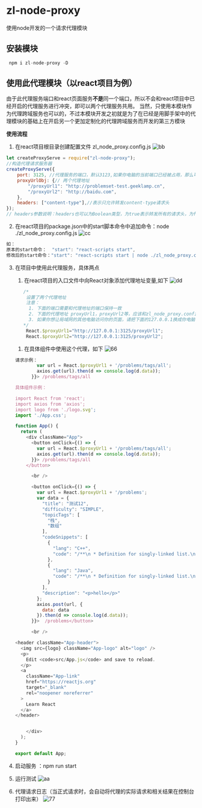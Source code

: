 # zl-node-proxy
使用node开发的一个请求代理模块

## 安装模块
```js
 npm i zl-node-proxy -D
```

## 使用此代理模块（以react项目为例）

由于此代理服务端口和react页面服务**不是**同一个端口，所以不会和react项目中已经开启的代理服务进行冲突，即可以两个代理服务共用。
当然，只使用本模块作为代理跨域服务也可以的，不过本模块开发之初就是为了在已经是用脚手架中的代理模块的基础上在开启另一个更加定制化的代理跨域服务而开发的第三方模块

**使用流程**
1. 在react项目根目录创建配置文件 zl_node_proxy.config.js
 ![bb](/assets/bb.png)
```js
let createProxyServe = require("zl-node-proxy");
//构造代理请求服务器
createProxyServe({
    port: 3125, //代理服务的端口，默认3123,如果你电脑的当前端口已经被占用，那么可以手动更换电脑端口
    proxyUrlObj: {// 两个代理地址
        "/proxyUrl1": "http://problemset-test.geeklamp.cn",
        "/proxyUrl2": "http://baidu.com",
    },
    headers: ["content-type"],//表示只允许转发content-type请求头
});
// headers参数说明：headers也可以为Boolean类型，为true表示转发所有的请求头，为false表示不转发任何请求头

```

2. 在react项目的package.json中的start脚本命令中追加命令：node ./zl_node_proxy.config.js
   ![cc](/assets/cc.png)
```js
如：
原本的start命令：  "start": "react-scripts start",
修改后的start命令："start": "react-scripts start | node ./zl_node_proxy.config.js",
```
3. 在项目中使用此代理服务，具体两点
     1. 在react项目的入口文件中向React对象添加代理地址变量,如下
      ![dd](/assets/dd.png)
      ```js
         /* 
          设置了两个代理地址
          注意：
           1. 下面的端口需要和代理地址的端口保持一致 
           2. 下面的代理地址 proxyUrl1，proxyUrl2等，应该和zl_node_proxy.config.js配置文件中设置的是一致的，否则会对不上
           3. 如果你想让局域网的其他电脑访问你的页面，请把下面的127.0.0.1换成你电脑在的真正IP地址
         */
          React.$proxyUrl1="http://127.0.0.1:3125/proxyUrl1";
          React.$proxyUrl2="http://127.0.0.1:3125/proxyUrl2";
      ```
      1. 在具体组件中使用这个代理，如下
        ![66](/assets/66.png)
      ```js
      请求示例：
              var url = React.$proxyUrl1 + '/problems/tags/all';
              axios.get(url).then(d => console.log(d.data));
            }}> /problems/tags/all 

      具体组件示例：

      import React from 'react';
      import axios from 'axios';
      import logo from './logo.svg';
      import './App.css';
      
      function App() {
        return (
          <div className="App">
            <button onClick={() => {
              var url = React.$proxyUrl1 + '/problems/tags/all';
              axios.get(url).then(d => console.log(d.data));
            }}> /problems/tags/all 
          </button>
      
            <br />
      
            <button onClick={() => {
              var url = React.$proxyUrl1 + '/problems';
              var data = {
                "title": "测试12",
                "difficulty": "SIMPLE",
                "topicTags": [
                  "栈",
                  "数组"
                ],
                "codeSnippets": [
                  {
                    "lang": "C++",
                    "code": "/**\n * Definition for singly-linked list.\n * struct ListNode {\n * int val;\n * ListNode *next;\n * ListNode() : val(0), next(nullptr) {}\n * ListNode(int x) : val(x), next(nullptr) {}\n * ListNode(int x, ListNode *next) : val(x), next(next) {}\n * };\n */\nclass Solution {\npublic:\n ListNode* addTwoNumbers(ListNode* l1, ListNode* l2) {\n\n }\n};"
                  },
                  {
                    "lang": "Java",
                    "code": "/**\n * Definition for singly-linked list.\n * public class ListNode {\n * int val;\n * ListNode next;\n * ListNode() {}\n * ListNode(int val) { this.val = val; }\n * ListNode(int val, ListNode next) { this.val = val; this.next = next; }\n * }\n */\nclass Solution {\n public ListNode addTwoNumbers(ListNode l1, ListNode l2) {\n\n }\n}"
                  }
                ],
                "description": "<p>hello</p>"
              };
              axios.post(url, {
                data: data
              }).then(d => console.log(d.data));
            }}>  /problems</button>
      
            <br />

    <header className="App-header">
        <img src={logo} className="App-logo" alt="logo" />
        <p>
          Edit <code>src/App.js</code> and save to reload.
        </p>
        <a
          className="App-link"
          href="https://reactjs.org"
          target="_blank"
          rel="noopener noreferrer"
        >
          Learn React
        </a>
      </header>


          </div>
        );
      }
      
      export default App;
      
      ```

4.  启动服务 ：npm run start

5. 运行测试
   ![aa](/assets/aa.png)

6. 代理请求日志（当正式请求时，会自动将代理的实际请求和相关结果在控制台打印出来）
![77](/assets/77.png)

   
